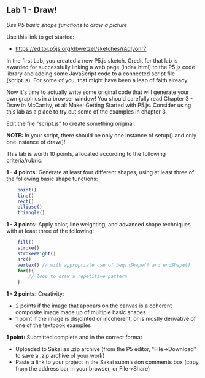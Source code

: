 <link href="../markdown.css" rel="stylesheet"></link> 

## Lab 1 - Draw!

*Use P5 basic shape functions to draw a picture*

Use this link to get started:

* <a href="https://editor.p5js.org/dbwetzel/sketches/rAdIyonr7" target="_blank">https://editor.p5js.org/dbwetzel/sketches/rAdIyonr7</a>

In the first Lab, you created a new P5.js sketch. Credit for that lab is awarded for successfully linking a web page (index.html) to the P5.js code library and adding some JavaScript code to a connected script file (script.js). For some of you, that might have been a leap of faith already.

Now it's time to actually write some original code that will generate your own graphics in a browser window! You should carefully read Chapter 3 - Draw in McCarthy, et al: Make: Getting Started with P5.js. Consider using this lab as a place to try out some of the examples in chapter 3.

Edit the file "script.js" to create something original.

**NOTE:** In your script, there should be only one instance of setup() and only one instance of draw()!

This lab is worth 10 points, allocated according to the following criteria/rubric:

**1 - 4 points:** Generate at least four different shapes, using at least three of the following basic shape functions:
``` javascript
    point()
    line()
    rect()
    ellipse()
    triangle()
```
**1 - 3 points:** Apply color, line weighting, and advanced shape techniques with at least three of the following:
``` javascript
    fill()
    stroke()
    strokeWeight()
    arc()
    vertex() // with appropriate use of beginShape() and endShape()
    for(){
        // loop to draw a repetitive pattern
    }
```

**1 - 2 points:** Creativity: 
    
* 2 points if the image that appears on the canvas is a coherent composite image made up of multiple basic shapes
* 1 point if the image is disjointed or incoherent, or is mostly derivative of one of the textbook examples

**1 point:** Submitted complete and in the correct format

* Uploaded to Sakai as .zip archive (from the P5 editor, "File->Download" to save a .zip archive of your work)
* Paste a link to your project in the Sakai submission comments box (copy from the address bar in your browser, or File->Share)
